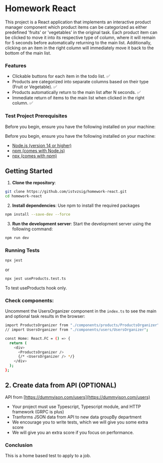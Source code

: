# Homework React

This project is a React application that implements an interactive product manager component which product items can be categorized as either predefined 'fruits' or 'vegetables' in the original task. Each product item can be clicked to move it into its respective type of column, where it will remain for 5 seconds before automatically returning to the main list. Additionally, clicking on an item in the right column will immediately move it back to the bottom of the main list.

### Features

- Clickable buttons for each item in the todo list. ✅
- Products are categorized into separate columns based on their type (Fruit or Vegetable). ✅
- Products automatically return to the main list after N seconds. ✅
- Immediate return of items to the main list when clicked in the right column. ✅

### Test Project Prerequisites

Before you begin, ensure you have the following installed on your machine:

Before you begin, ensure you have the following installed on your machine:

- [Node.js (version 14 or higher)](https://nodejs.org/en)
- [npm (comes with Node.js)](https://www.npmjs.com/)
- [npx (comes with npm)](https://www.npmjs.com/package/npx)

## Getting Started

1. **Clone the repository**:

```bash
git clone https://github.com/istvzsig/homework-react.git
cd homework-react
```

2. **Install dependencies**: Use npm to install the required packages

```bash
npm install --save-dev --force
```

3. **Run the development server**: Start the development server using the following command:

```bash
npm run dev
```

### Running Tests

```bash
npx jest
```

or

```bash
npx jest useProducts.test.ts
```

To test useProducts hook only.

### Check components:

Uncomment the UsersOrganizer component in the `index.ts` to see the main and optional task results in the browser:

```bash
import ProductsOrganizer from "./components/products/ProductsOrganizer";
// import UsersOrganizer from "./components/users/UsersOrganizer";

const Home: React.FC = () => {
  return (
    <div>
      <ProductsOrganizer />
      {/* <UsersOrganizer /> */}
    </div>
  );
};
```

## 2. Create data from API (OPTIONAL)

API from [https://dummyjson.com/users](https://dummyjson.com/users)

- Your project must use Typescript, Typescript module, and HTTP framework (GRPC is plus)
- Tranforms JSON data from API to new data groupBy department
- We encourage you to write tests, which we will give you some extra score
- We will give you an extra score if you focus on performance.

### Conclusion

This is a home based test to apply to a job.
